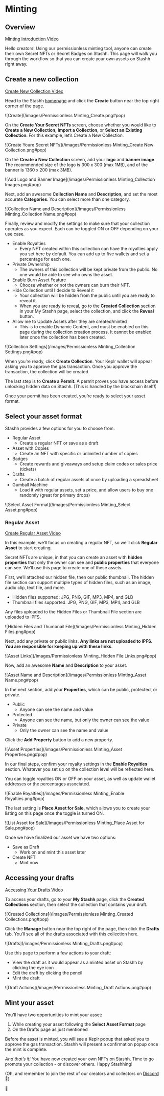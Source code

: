 # Minting

## Overview

[Minting Introduction Video](https://youtu.be/bbOBc5f5C4o)

Hello creators! Using our permissionless minting tool, anyone can create their own Secret NFTs or Secret Badges on Stashh. This page will walk you through the workflow so that you can create your own assets on Stashh right away.

## Create a new collection

[Create New Collection Video](https://youtu.be/-jgr8fPd9nw)

Head to the Stashh [homepage](https://stashh.io/) and click the **Create** button near the top right corner of the page.

![Create](/images/Permissionless Minting_Create.png#pop)

On the **Create Your Secret NFTs** screen, choose whether you would like to **Create a New Collection**, **Import a Collection**, or **Select an Existing Collection**. For this example, let’s Create a New Collection.

![Create Youre Secret NFTs](/images/Permissionless Minting_Create New Collection.png#pop)

On the **Create a New Collection** screen, add your **logo** and **banner image**. The recommended size of the logo is 300 x 300 (max 1MB), and of the banner is 1360 x 200 (max 3MB).

![Add Logo and Banner Image](/images/Permissionless Minting_Collection Images.png#pop)

Next, add an awesome **Collection Name** and **Description**, and set the most accurate **Categories**. You can select more than one category.

![Collection Name and Description](/images/Permissionless Minting_Collection Name.png#pop)

Finally, review and modify the settings to make sure that your collection operates as you expect. Each can be toggled ON or OFF depending on your use case.

- Enable Royalties
   - Every NFT created within this collection can have the royalties apply you set here by default. You can add up to five wallets and set a percentage for each one.
- Private Ownership
    - The owners of this collection will be kept private from the public. No one would be able to see who owns the asset.
- Enable Burn Asset Feature
   - Choose whether or not the owners can burn their NFT.
- Hide Collection until I decide to Reveal it
    - Your collection will be hidden from the public until you are ready to reveal it. 
    - When you are ready to reveal, go to the **Created Collection** section in your My Stashh page, select the collection, and click the **Reveal** button.
- Allow me to Update Assets after they are created/minted
    - This is to enable Dynamic Content, and must be enabled on this page during the collection creation process. It cannot be enabled later once the collection has been created.

![Collection Settings](/images/Permissionless Minting_Collection Settings.png#pop)

When you’re ready, click **Create Collection**. Your Keplr wallet will appear asking you to approve the gas transaction. Once you approve the transaction, the collection will be created.

The last step is to **Create a Permit**. A permit proves you have access before unlocking hidden data on Stashh. (This is handled by the blockchain itself!)

Once your permit has been created, you’re ready to select your asset format.

## Select your asset format

Stashh provides a few options for you to choose from:

- Regular Asset
    - Create a regular NFT or save as a draft
- Asset with Copies
    - Create an NFT with specific or unlimited number of copies
- Badges
    - Create rewards and giveaways and setup claim codes or sales price (tickets)
- Drafts
    - Create a batch of regular assets at once by uploading a spreadsheet
- Gumball Machine
    - Load it with regular assets, set a price, and allow users to buy one randomly (great for primary drops)

![Select Asset Format](/images/Permissionless Minting_Select Asset.png#pop)

### Regular Asset

[Create Regular Asset Video](https://youtu.be/qV-gXnpQ5Yg)

In this example, we’ll focus on creating a regular NFT, so we’ll click **Regular Asset** to start creating.

Secret NFTs are unique, in that you can create an asset with **hidden properties** that only the owner can see and **public properties** that everyone can see. We’ll use this page to create one of these assets.

First, we’ll attached our hidden file, then our public thumbnail. The hidden file section can support multiple types of hidden files, such as an image, audio clip, text file, and more.

- Hidden files supported: JPG, PNG, GIF, MP3, MP4, and GLB
- Thumbnail files supported: JPG, PNG, GIF, MP3, MP4, and GLB

Any files uploaded to the Hidden Files or Thumbnail File section are uploaded to IPFS.

![Hidden Files and Thumbnail File](/images/Permissionless Minting_Hidden Files.png#pop)

Next, add any private or public links. **Any links are not uploaded to IPFS. You are responsible for keeping up with these links.**

![Asset Links](/images/Permissionless Minting_Hidden File Links.png#pop)

Now, add an awesome **Name** and **Description** to your asset.

![Asset Name and Description](/images/Permissionless Minting_Asset Name.png#pop)

In the next section, add your **Properties**, which can be public, protected, or private.

- Public
    - Anyone can see the name and value
- Protected
    - Anyone can see the name, but only the owner can see the value
- Private
    - Only the owner can see the name and value

Click the **Add Property** button to add a new property.

![Asset Properties](/images/Permissionless Minting_Asset Properties.png#pop)

In our final steps, confirm your royalty settings in the **Enable Royalties** section. Whatever you set up on the collection level will be reflected here.

You can toggle royalties ON or OFF on your asset, as well as update wallet addresses or the percentages associated.

![Enable Royalties](/images/Permissionless Minting_Enable Royalties.png#pop)

The last setting is **Place Asset for Sale**, which allows you to create your listing on this page once the toggle is turned ON.

![List Asset for Sale](/images/Permissionless Minting_Place Asset for Sale.png#pop)

Once we have finalized our asset we have two options:

- Save as Draft
    - Work on and mint this asset later
- Create NFT
    - Mint now

## Accessing your drafts

[Accessing Your Drafts Video](https://youtu.be/ZdWTXAXYHNU)

To access your drafts, go to your **My Stashh** page, click the **Created Collections** section, then select the collection that contains your draft.

![Created Collections](/images/Permissionless Minting_Created Collections.png#pop)

Click the **Manage** button near the top right of the page, then click the **Drafts** tab. You’ll see all of the drafts associated with this collection here.

![Drafts](/images/Permissionless Minting_Drafts.png#pop)

Use this page to perform a few actions to your draft:

- View the draft as it would appear as a minted asset on Stashh by clicking the eye icon
- Edit the draft by clicking the pencil
- Mint the draft

![Draft Actions](/images/Permissionless Minting_Draft Actions.png#pop)

## Mint your asset

You’ll have two opportunities to mint your asset:

1. While creating your asset following the **Select Asset Format** page
2. On the Drafts page as just mentioned

Before the asset is minted, you will see a Keplr popup that asked you to approve the gas transaction. Stashh will present a confirmation popup once the mint is complete.

*And that’s it!* You have now created your own NFTs on Stashh. Time to go promote your collection - or discover others. Happy Stashhing!

(Oh, and remember to join the rest of our creators and collectors on [Discord](https://chat.stashh.io) 🎉)

💎
